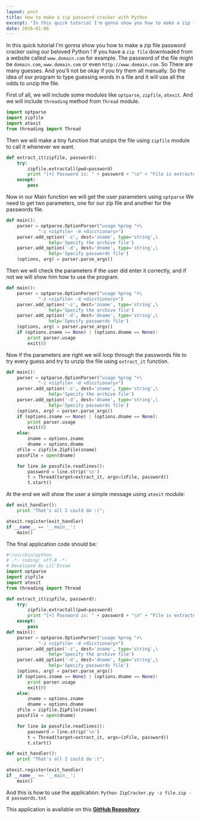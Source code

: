 ```yaml
---
layout: post
title: How to make a zip password cracker with Python
excerpt: "In this quick tutorial I'm gonna show you how to make a zip file password cracker using our beloved Python !"
date: 2016-01-06
---
```

In this quick tutorial I'm gonna show you how to make a zip file password cracker using our beloved Python !
If you have a `zip file` downloaded from a website called `www.domain.com` for example. The password of the file might be `domain.com`, `www.domain.com` or even `http://www.domain.com`. So There are many guesses. And you'll not be okay if you try them all manually. So the idea of our program to type guessing words in a file and it will use all the odds to unzip the file.

First of all, we will include some modules like `optparse`, `zipfile`, `atexit`. And we will include `threading` method from `Thread` module.

```Python
import optparse
import zipfile
import atexit
from threading import Thread
```

Then we will make a tiny function that unzips the file using `zipfile` module to call it whenever we want.

```Python
def extract_it(zipfile, password):
    try:
        zipfile.extractall(pwd=password)
        print "[+] Password is: " + password + "\n" + "File is extracted successfully"
    except:
        pass
```

Now in our Main function we will get the user parameters using `optparse`
We need to get two parameters, one for our zip file and another for the passwords file.

```Python
def main():
    parser = optparse.OptionParser("usage %prog "+\
			"-z <zipfile> -d <dicctionary>")
    parser.add_option('-z', dest='zname', type='string',\
				help='Specify the archive file')
    parser.add_option('-d', dest='dname', type='string',\
				help='Specify passwords file')
    (options, arg) = parser.parse_args()
```

Then we will check the parameters if the user did enter it correctly, and if not we will show him how to use the program.

```Python
def main():
    parser = optparse.OptionParser("usage %prog "+\
			"-z <zipfile> -d <dicctionary>")
    parser.add_option('-z', dest='zname', type='string',\
				help='Specify the archive file')
    parser.add_option('-d', dest='dname', type='string',\
				help='Specify passwords file')
    (options, arg) = parser.parse_args()
    if (options.zname == None) | (options.dname == None):
    	print parser.usage
    	exit(0)
```

Now if the parameters are right we will loop through the passwords file to try every guess and try to unzip the file using `extract_it` function.

```Python
def main():
    parser = optparse.OptionParser("usage %prog "+\
			"-z <zipfile> -d <dicctionary>")
    parser.add_option('-z', dest='zname', type='string',\
				help='Specify the archive file')
    parser.add_option('-d', dest='dname', type='string',\
				help='Specify passwords file')
    (options, arg) = parser.parse_args()
    if (options.zname == None) | (options.dname == None):
    	print parser.usage
    	exit(0)
    else:
    	zname = options.zname
    	dname = options.dname
    zFile = zipfile.ZipFile(zname)
    passFile = open(dname)

    for line in passFile.readlines():
    	password = line.strip('\n')
    	t = Thread(target=extract_it, args=(zFile, password))
    	t.start()
```

At the end we will show the user a simple message using `atexit` module:

```Python
def exit_handler():
    print "That's all I could do :(";

atexit.register(exit_handler)
if __name__ == '__main__':
	main()
```

The final application code should be:
```Python
#!/usr/bin/python
# -*- coding: utf-8 -*-
# Developed By Lil'Essam
import optparse
import zipfile
import atexit
from threading import Thread

def extract_it(zipfile, password):
    try:
        zipfile.extractall(pwd=password)
        print "[+] Password is: " + password + "\n" + "File is extracted successfully"
    except:
        pass
def main():
    parser = optparse.OptionParser("usage %prog "+\
            "-z <zipfile> -d <dicctionary>")
    parser.add_option('-z', dest='zname', type='string',\
                help='Specify the archive file')
    parser.add_option('-d', dest='dname', type='string',\
                help='Specify passwords file')
    (options, arg) = parser.parse_args()
    if (options.zname == None) | (options.dname == None):
        print parser.usage
        exit(0)
    else:
        zname = options.zname
        dname = options.dname
    zFile = zipfile.ZipFile(zname)
    passFile = open(dname)

    for line in passFile.readlines():
        password = line.strip('\n')
        t = Thread(target=extract_it, args=(zFile, password))
        t.start()

def exit_handler():
    print "That's all I could do :(";

atexit.register(exit_handler)
if __name__ == '__main__':
    main()
```
And this is how to use the application: `Python ZipCracker.py -z file.zip -d passwords.txt`

This application is available on this [__GitHub Repository__](https://github.com/lilessam/ZipCracker)
